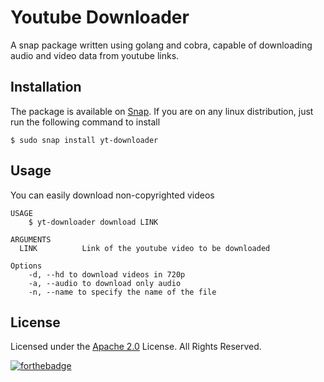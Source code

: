 # Youtube Downloader

A snap package written using golang and cobra, capable of downloading audio and video data from youtube links.

## Installation

The package is available on [Snap](https://snapcraft.io/yt-downloader). If you are on any linux distribution, just run the following command to install

```
$ sudo snap install yt-downloader
```

## Usage

You can easily download non-copyrighted videos 

```
USAGE
    $ yt-downloader download LINK

ARGUMENTS
  LINK          Link of the youtube video to be downloaded

Options
    -d, --hd to download videos in 720p
    -a, --audio to download only audio 
    -n, --name to specify the name of the file
```

## License

Licensed under the [Apache 2.0](LICENSE) License. All Rights Reserved.

[![forthebadge](https://forthebadge.com/images/badges/made-with-go.svg)](https://forthebadge.com)

